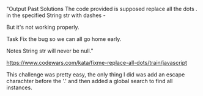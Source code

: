 
"Output
Past Solutions
The code provided is supposed replace all the dots . in the specified String str with dashes -

But it's not working properly.

Task
Fix the bug so we can all go home early.

Notes
String str will never be null." 

https://www.codewars.com/kata/fixme-replace-all-dots/train/javascript


This challenge was pretty easy, the only thing I did was add an escape charachter before the '.' and then added a global search to find all instances. 